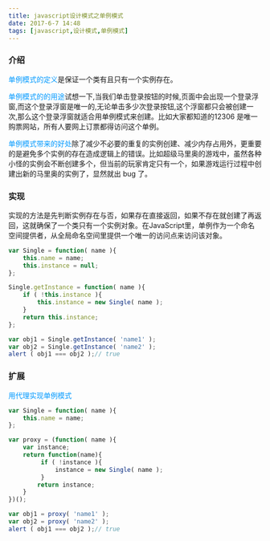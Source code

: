 ```yaml
---
title: javascript设计模式之单例模式
date: 2017-6-7 14:48
tags: [javascript,设计模式,单例模式]
---
```


### 介绍
<span style="color:#0099ff">单例模式的定义</span>是保证一个类有且只有一个实例存在。

<span style="color:#0099ff">单例模式的的用途</span>试想一下,当我们单击登录按钮的时候,页面中会出现一个登录浮窗,而这个登录浮窗是唯一的,无论单击多少次登录按钮,这个浮窗都只会被创建一次,那么这个登录浮窗就适合用单例模式来创建。比如大家都知道的12306 是唯一购票网站，所有人要网上订票都得访问这个单例。

<span style="color:#0099ff">单例模式带来的好处</span>除了减少不必要的重复的实例创建、减少内存占用外，更重要的是避免多个实例的存在造成逻辑上的错误。比如超级马里奥的游戏中，虽然各种小怪的实例会不断创建多个，但当前的玩家肯定只有一个，如果游戏运行过程中创建出新的马里奥的实例了，显然就出 bug 了。
### 实现
实现的方法是先判断实例存在与否，如果存在直接返回，如果不存在就创建了再返回，这就确保了一个类只有一个实例对象。在JavaScript里，单例作为一个命名空间提供者，从全局命名空间里提供一个唯一的访问点来访问该对象。

``` javascript
var Single = function( name ){
    this.name = name;
    this.instance = null;
};

Single.getInstance = function( name ){
    if ( !this.instance ){
        this.instance = new Single( name );
    }
    return this.instance;
};

var obj1 = Single.getInstance( 'name1' );
var obj2 = Single.getInstance( 'name2' );
alert ( obj1 === obj2 );// true
```

### 扩展
<span style="color:#0099ff">用代理实现单例模式</span>
``` javascript
var Single = function( name ){
    this.name = name;
};

var proxy = (function( name ){
    var instance;
    return function(name){
         if ( !instance ){
             instance = new Single( name );
         }
        return instance;
    } 
})();

var obj1 = proxy( 'name1' );
var obj2 = proxy( 'name2' );
alert ( obj1 === obj2 );// true
```